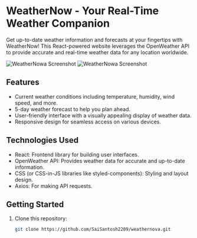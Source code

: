 # WeatherNow - Your Real-Time Weather Companion

Get up-to-date weather information and forecasts at your fingertips with WeatherNow! This React-powered website leverages the OpenWeather API to provide accurate and real-time weather data for any location worldwide.

![WeatherNowa Screenshot](SCR1.png)
![WeatherNowa Screenshot](SCR2.png)

## Features

- Current weather conditions including temperature, humidity, wind speed, and more.
- 5-day weather forecast to help you plan ahead.
- User-friendly interface with a visually appealing display of weather data.
- Responsive design for seamless access on various devices.

## Technologies Used

- React: Frontend library for building user interfaces.
- OpenWeather API: Provides weather data for accurate and up-to-date information.
- CSS (or CSS-in-JS libraries like styled-components): Styling and layout design.
- Axios: For making API requests.

## Getting Started

1. Clone this repository:
   ```bash
   git clone https://github.com/SaiSantosh2209/weathernova.git
